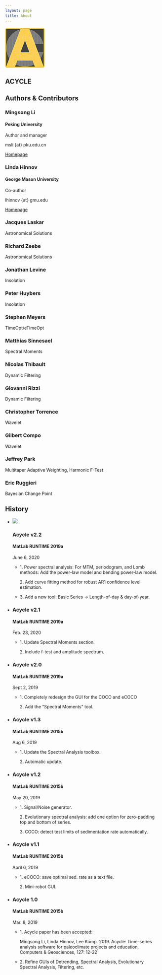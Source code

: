 ```yaml
---
layout: page
title: About
---
```

<body data-spy="scroll" data-target="#myNavBar" data-offset="100">
		<!--PROFILE PICTURE-->
		<section id="about" class="container-fluid">
			<div class="col-xs-6 col-md-12 profile-picture">
				<img src="images/default_icon_128.png" alt= "Acycle logo" class="rounded">
				<div class="heading">
                <p> </p>
					<h1> ACYCLE </h1>
				</div>	
			</div>
		</section>	
		<!--Authors-->
		<section id ="authors">
			<div class="heading">
				<div class="divider">
				</div>
				<h2>Authors & Contributors</h2>
			</div>
			<div class="container">
				<div class="row">
					<div class="col-sm-6">
						<div class="education-block">
							<span class="fa fa-user-circle-o"></span>
							<h3> Mingsong Li</h3>
							<h4>Peking University</h4>
							<div class="Sdivider"></div>
							<p> Author and manager</p>
							<p>msli {at} pku.edu.cn</p>
                                                     <p><a href ="http://faculty.pku.edu.cn/li/en"> Homepage </a> </p>
						</div>
					</div>
					<div class="col-sm-6">
						<div class="education-block">
							<span class="fa fa-user-o"></span>
							<h3> Linda Hinnov</h3>
							<h4>George Mason University</h4>
							<div class="Sdivider"></div>
                                                    <p> Co-author</p>
							<p> lhinnov {at} gmu.edu</p>
                                                    <p><a href ="http://mason.gmu.edu/~lhinnov/"> Homepage </a> </p>
						</div>
					</div>
				</div>
                                <div class="row">
                                    <div class="col-sm-6">
                                        <div class="education-block">
                                            <span class="fa fa-user-o"></span>
                                            <h3>Jacques Laskar</h3>
                                            <div class="Sdivider"></div>
                                            <p>Astronomical Solutions</p>
                                        </div>
                                    </div>
                                    <div class="col-sm-6">
                                        <div class="education-block">
                                            <span class="fa fa-user-o"></span>
                                            <h3>Richard Zeebe</h3>
                                            <div class="Sdivider"></div>
                                            <p>Astronomical Solutions</p>
                                        </div>
                                    </div>
                                    <div class="col-sm-6">
                                        <div class="education-block">
                                            <span class="fa fa-user-o"></span>
                                            <h3>Jonathan Levine</h3>
                                            <div class="Sdivider"></div>
                                            <p>Insolation</p>
                                        </div>
                                    </div>
                                    <div class="col-sm-6">
                                        <div class="education-block">
                                            <span class="fa fa-user-o"></span>
                                            <h3>Peter Huybers</h3>
                                            <div class="Sdivider"></div>
                                            <p>Insolation</p>
                                        </div>
                                    </div>
                                    <div class="col-sm-6">
                                        <div class="education-block">
                                            <span class="fa fa-user-o"></span>
                                            <h3>Stephen Meyers</h3>
                                            <div class="Sdivider"></div>
                                            <p>TimeOpt/eTimeOpt</p>
                                        </div>
                                    </div>
                                    <div class="col-sm-6">
                                        <div class="education-block">
                                            <span class="fa fa-user-o"></span>
                                            <h3>Matthias Sinnesael</h3>
                                            <div class="Sdivider"></div>
                                            <p>Spectral Moments</p>
                                        </div>
                                    </div>
                                    <div class="col-sm-6">
                                        <div class="education-block">
                                            <span class="fa fa-user-o"></span>
                                            <h3>Nicolas Thibault</h3>
                                            <div class="Sdivider"></div>
                                            <p>Dynamic Filtering</p>
                                        </div>
                                    </div>
                                    <div class="col-sm-6">
                                        <div class="education-block">
                                            <span class="fa fa-user-o"></span>
                                            <h3>Giovanni Rizzi</h3>
                                            <div class="Sdivider"></div>
                                            <p>Dynamic Filtering</p>
                                        </div>
                                    </div>
                                    <div class="col-sm-6">
                                        <div class="education-block">
                                            <span class="fa fa-user-o"></span>
                                            <h3>Christopher Torrence</h3>
                                            <div class="Sdivider"></div>
                                            <p>Wavelet</p>
                                        </div>
                                    </div>
                                    <div class="col-sm-6">
                                        <div class="education-block">
                                            <span class="fa fa-user-o"></span>
                                            <h3>Gilbert Compo</h3>
                                            <div class="Sdivider"></div>
                                            <p>Wavelet</p>
                                        </div>
                                    </div>
                                    <div class="col-sm-6">
                                        <div class="education-block">
                                            <span class="fa fa-user-o"></span>
                                            <h3>Jeffrey Park</h3>
                                            <div class="Sdivider"></div>
                                            <p>Multitaper Adaptive Weighting, Harmonic F-Test</p>
                                        </div>
                                    </div>
                                <div class="col-sm-6">
                                    <div class="education-block">
                                        <span class="fa fa-user-o"></span>
                                        <h3>Eric Ruggieri</h3>
                                        <div class="Sdivider"></div>
                                        <p>Bayesian Change Point</p>
                                    </div>
                                </div>
                                </div>
			</div>
		</section>
            <!--History-->
        <section id ="history">
            <div class="container">
                <div class="white-divider"></div>
                <div class ="heading">
                    <h2> History </h2>
                </div>
                <ul class="timeline">
                    <li>
                        <div class ="timeline-badge"><img src="https://img.icons8.com/fluent-systems-regular/24/000000/software-license.png"/></span></div>
                        <div class="timeline-panel-container-inverted">
                            <div class ="timeline-panel">
                                <div class="timeline-heading">
                                                            <h3>Acycle v2.2 </h3>
                                        <h4>MatLab RUNTIME 2019a</h4>
                                        <p class="text-muted"><small class="fa fa-clock-o"></small> June 6, 2020 </p>
                                </div>
                                <div class="timeline-body">
                                    <ul>
                                        <li>
                                                                                    <p>1. Power spectral analysis: For MTM, periodogram, and Lomb methods: Add the power-law model and bending power-law model.</p>
                                            <p>2. Add curve fitting method for robust AR1 confidence level estimation.</p>
                                        </li>
                                        <li>
                                                                                    <p> 3. Add a new tool: Basic Series -> Length-of-day & day-of-year.
                                            </p>
                                        </li>
                                    </ul>
                                </div>
                            </div>
                         </div>
                    </li>
                                     <li>
                                         <div class ="timeline-badge"><span class="fa fa-briefcase"></span></div>
                                         <div class="timeline-panel-container">
                                             <div class ="timeline-panel">
                                                 <div class="timeline-heading">
                                                                             <h3>Acycle v2.1 </h3>
                                                         <h4>MatLab RUNTIME 2019a</h4>
                                                         <p class="text-muted"><small class="fa fa-clock-o"></small>Feb. 23, 2020</p>
                                                 </div>
                                                 <div class="timeline-body">
                                                     <ul>
                                                         <li>
                                                         <p>1. Update Spectral Moments section. </p>
                                                         <p>2. Include f-test and amplitude spectrum.</p>
                                                         </li>
                                                     </ul>
                                                 </div>
                                             </div>
                                          </div>
                                     </li>
                                     <li>
                                         <div class ="timeline-badge"><span class="fa fa-briefcase"></span></div>
                                         <div class="timeline-panel-container-inverted">
                                             <div class ="timeline-panel">
                                                 <div class="timeline-heading">
                                                                             <h3>Acycle v2.0 </h3>
                                                         <h4>MatLab RUNTIME 2019a</h4>
                                                         <p class="text-muted"><small class="fa fa-clock-o"></small>Sept 2, 2019</p>
                                                 </div>
                                                 <div class="timeline-body">
                                                     <ul>
                                                         <li>
                                                         <p>1. Completely redesign the GUI for the COCO and eCOCO</p>
                                                         <p>2. Add the "Spectral Moments" tool.</p>
                                                         </li>
                                                     </ul>
                                                 </div>
                                             </div>
                                          </div>
                                     </li>
                                     <li>
                                         <div class ="timeline-badge"><span class="fa fa-briefcase"></span></div>
                                         <div class="timeline-panel-container">
                                             <div class ="timeline-panel">
                                                 <div class="timeline-heading">
                                                 <h3>Acycle v1.3 </h3>
                                                         <h4>MatLab RUNTIME 2015b</h4>
                                                         <p class="text-muted"><small class="fa fa-clock-o"></small>Aug 6, 2019</p>
                                                 </div>
                                                 <div class="timeline-body">
                                                     <ul>
                                                         <li>
                                                         <p>1. Update the Spectral Analysis toolbox.</p>
                                                         <p>2. Automatic update.</p>
                                                         </li>
                                                     </ul>
                                                 </div>
                                             </div>
                                          </div>
                                     </li>
                                     <li>
                                         <div class ="timeline-badge"><span class="fa fa-briefcase"></span></div>
                                         <div class="timeline-panel-container-inverted">
                                             <div class ="timeline-panel">
                                                 <div class="timeline-heading">
                                                 <h3>Acycle v1.2 </h3>
                                                         <h4>MatLab RUNTIME 2015b</h4>
                                                         <p class="text-muted"><small class="fa fa-clock-o"></small>May 20, 2019</p>
                                                 </div>
                                                 <div class="timeline-body">
                                                     <ul>
                                                         <li>
                                                         <p>1. Signal/Noise generator.</p>
                                                         <p>2. Evolutionary spectral analysis: add one option for zero-padding top and bottom of series.</p>
                                                         <p>3. COCO: detect test limits of sedimentation rate automatically.</p>
                                                         </li>
                                                     </ul>
                                                 </div>
                                             </div>
                                          </div>
                                     </li>
                                     <li>
                                         <div class ="timeline-badge"><span class="fa fa-briefcase"></span></div>
                                         <div class="timeline-panel-container">
                                             <div class ="timeline-panel">
                                                 <div class="timeline-heading">
                                                 <h3>Acycle v1.1 </h3>
                                                         <h4>MatLab RUNTIME 2015b</h4>
                                                         <p class="text-muted"><small class="fa fa-clock-o"></small>April 6, 2019</p>
                                                 </div>
                                                 <div class="timeline-body">
                                                     <ul>
                                                         <li>
                                                         <p>1. eCOCO: save optimal sed. rate as a text file.</p>
                                                         <p>2. Mini-robot GUI.</p>
                                                         </li>
                                                     </ul>
                                                 </div>
                                             </div>
                                          </div>
                                     </li>
                    <li>
                        <div class ="timeline-badge"><span class="fa fa-briefcase"></span></div>
                        <div class="timeline-panel-container-inverted">
                            <div class ="timeline-panel">
                                <div class="timeline-heading">
                                                            <h3> Acycle 1.0</h3>
                                    <h4>MatLab RUNTIME 2015b</h4>
                                    <p class="text-muted"><small class="fa fa-clock-o"></small> Mar. 8, 2019 </p>
                                </div>
                                <div class="timeline-body">
                                    <ul>
                                        <li>
                                        <p>1. Acycle paper has been accepted: </p>
                                            <p>Mingsong Li, Linda Hinnov, Lee Kump. 2019. Acycle: Time-series analysis software for paleoclimate projects and education, Computers & Geosciences, 127: 12-22</p>
                                        </li>
                                        <li>
                                        <p> 2. Refine GUIs of Detrending, Spectral Analysis, Evolutionary Spectral Analysis, Filtering, etc.</p>
                                        </li>
                                    </ul>
                                </div>
                            </div>
                        </div>
                    </li>
                </ul>
            </div>
        </section>
		<footer class="text-center">
			<a href="#about">
				<span class="fa fa-arrow-up"></span>
			</a>
			<!--<h5>
				© Copyright Mingsong Li
			</h5>-->
		</footer>
</body>
